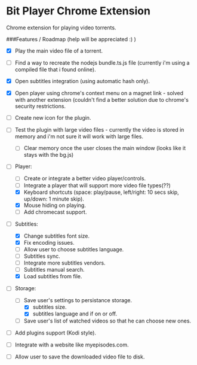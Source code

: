 # Bit Player Chrome Extension

Chrome extension for playing video torrents.

###Features / Roadmap (help will be appreciated :) )
- [x] Play the main video file of a torrent.
- [ ] Find a way to recreate the nodejs bundle.ts.js file (currently i'm using a compiled file that i found online).
- [x] Open subtitles integration (using automatic hash only).
- [x] Open player using chrome's context menu on a magnet link - solved with another extension (couldn't find a better solution due to chrome's security restrictions.
- [ ] Create new icon for the plugin.
- [ ] Test the plugin with large video files - currently the video is stored in memory and i'm not sure it will work with large files.
  - [ ] Clear memory once the user closes the main window (looks like it stays with the bg.js)
- [ ] Player:
  - [ ] Create or integrate a better video player/controls.
  - [ ] Integrate a player that will support more video file types(??)
  - [x] Keyboard shortcuts (space: play/pause, left/right: 10 secs skip, up/down: 1 minute skip). 
  - [x] Mouse hiding on playing.
  - [ ] Add chromecast support.
- [ ] Subtitles:
  - [x] Change subtitles font size.
  - [x] Fix encoding issues.
  - [ ] Allow user to choose subtitles language.
  - [ ] Subtitles sync.
  - [ ] Integrate more subtitles vendors.
  - [ ] Subtitles manual search.
  - [x] Load subtitles from file.
- [ ] Storage:
  - [ ] Save user's settings to persistance storage.
    - [x] subtitles size.
    - [x] subtitles language and if on or off.
  - [ ] Save user's list of watched videos so that he can choose new ones.
- [ ] Add plugins support (Kodi style).
- [ ] Integrate with a website like myepisodes.com.
- [ ] Allow user to save the downloaded video file to disk.

